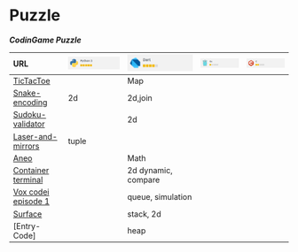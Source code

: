 # Puzzle

***CodinGame Puzzle***

| URL                          | ![](picture/gr0mph_python.png) | ![](picture/gr0mph_dart.png) | ![](picture/gr0mph_go.png) | ![](picture/gr0mph_c.png) |
|:-----------------------------|:-------------------------------|:-----------------------------|:---------------------------|:--------------------------|
| [TicTacToe](https://www.codingame.com/training/easy/tictactoe/solution) | | Map | | |
| [Snake-encoding](https://www.codingame.com/training/medium/snake-encoding/solution) | 2d | 2d,join | | |
| [Sudoku-validator](https://www.codingame.com/training/easy/sudoku-validator/solution) |  | 2d | | |
| [Laser-and-mirrors](https://www.codingame.com/training/hard/laser-and-mirrors/solution) | tuple | | | |
| [Aneo](https://www.codingame.com/open-challenge-apply/19018484) |  | Math | | |
| [Container terminal](https://www.codingame.com/training/easy/container-terminal/solution) | | 2d dynamic, compare | | |
| [Vox codei episode 1](https://www.codingame.com/training/hard/vox-codei-episode-1/solution) | | queue, simulation | | |
| [Surface](https://www.codingame.com/training/hard/surface/solution) | | stack, 2d | | |
| [Entry-Code] | | heap | | |
